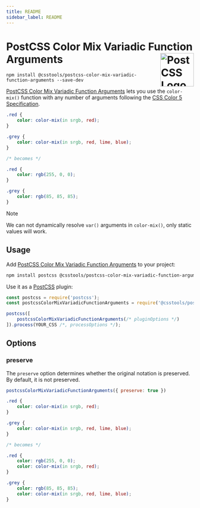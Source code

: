 ```yaml
---
title: README
sidebar_label: README
---
```

# PostCSS Color Mix Variadic Function Arguments [<img src="https://postcss.github.io/postcss/logo.svg" alt="PostCSS Logo" width="90" height="90" align="right">][PostCSS]

`npm install @csstools/postcss-color-mix-variadic-function-arguments --save-dev`

[PostCSS Color Mix Variadic Function Arguments] lets you use the `color-mix()` function with any number of arguments following the [CSS Color 5 Specification].

```css
.red {
	color: color-mix(in srgb, red);
}

.grey {
	color: color-mix(in srgb, red, lime, blue);
}

/* becomes */

.red {
	color: rgb(255, 0, 0);
}

.grey {
	color: rgb(85, 85, 85);
}
```

> [!NOTE]
> We can not dynamically resolve `var()` arguments in `color-mix()`, only static values will work.

## Usage

Add [PostCSS Color Mix Variadic Function Arguments] to your project:

```bash
npm install postcss @csstools/postcss-color-mix-variadic-function-arguments --save-dev
```

Use it as a [PostCSS] plugin:

```js
const postcss = require('postcss');
const postcssColorMixVariadicFunctionArguments = require('@csstools/postcss-color-mix-variadic-function-arguments');

postcss([
	postcssColorMixVariadicFunctionArguments(/* pluginOptions */)
]).process(YOUR_CSS /*, processOptions */);
```



## Options

### preserve

The `preserve` option determines whether the original notation
is preserved. By default, it is not preserved.

```js
postcssColorMixVariadicFunctionArguments({ preserve: true })
```

```css
.red {
	color: color-mix(in srgb, red);
}

.grey {
	color: color-mix(in srgb, red, lime, blue);
}

/* becomes */

.red {
	color: rgb(255, 0, 0);
	color: color-mix(in srgb, red);
}

.grey {
	color: rgb(85, 85, 85);
	color: color-mix(in srgb, red, lime, blue);
}
```

[cli-url]: https://github.com/csstools/postcss-plugins/actions/workflows/test.yml?query=workflow/test
[css-url]: https://cssdb.org/#color-mix-variadic-function-arguments
[discord]: https://discord.gg/bUadyRwkJS
[npm-url]: https://www.npmjs.com/package/@csstools/postcss-color-mix-variadic-function-arguments

[PostCSS]: https://github.com/postcss/postcss
[PostCSS Color Mix Variadic Function Arguments]: https://github.com/csstools/postcss-plugins/tree/main/plugins/postcss-color-mix-variadic-function-arguments
[CSS Color 5 Specification]: https://www.w3.org/TR/css-color-5/#color-mix

